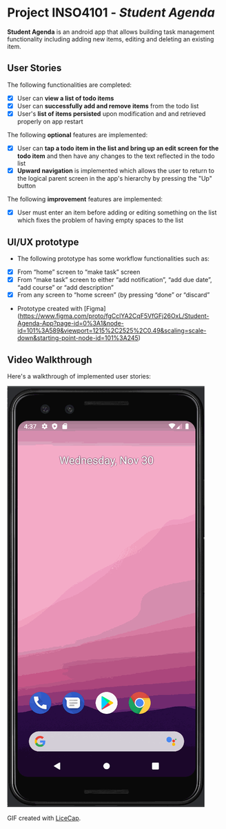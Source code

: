 # Project INSO4101 - *Student Agenda*

**Student Agenda** is an android app that allows building task management functionality including adding new items, editing and deleting an existing item.

## User Stories

The following functionalities are completed:

* [x] User can **view a list of todo items**
* [x] User can **successfully add and remove items** from the todo list
* [x] User's **list of items persisted** upon modification and and retrieved properly on app restart

The following **optional** features are implemented:

* [x] User can **tap a todo item in the list and bring up an edit screen for the todo item** and then have any changes to the text reflected in the todo list
* [x] **Upward navigation** is implemented which allows the user to return to the logical parent screen in the app's hierarchy by pressing the "Up" button

The following **improvement** features are implemented:

* [x] User must enter an item before adding or editing something on the list which fixes the problem of having empty spaces to the list

## UI/UX prototype
* The following prototype has some workflow functionalities such as:
* [x] From “home” screen to “make task” screen
* [x] From “make task” screen to either “add notification”, “add due date”, “add course” or “add description”
* [x] From any screen to “home screen” (by pressing “done” or “discard”
* Prototype created with [Figma] (https://www.figma.com/proto/fgCclYA2CqF5VfGFj26OxL/Student-Agenda-App?page-id=0%3A1&node-id=101%3A589&viewport=1215%2C2525%2C0.49&scaling=scale-down&starting-point-node-id=101%3A245)

## Video Walkthrough

Here's a walkthrough of implemented user stories:

<img src='todoWalkthrough.gif' title='Video Walkthrough' width='' alt='Video Walkthrough' />

GIF created with [LiceCap](http://www.cockos.com/licecap/).
